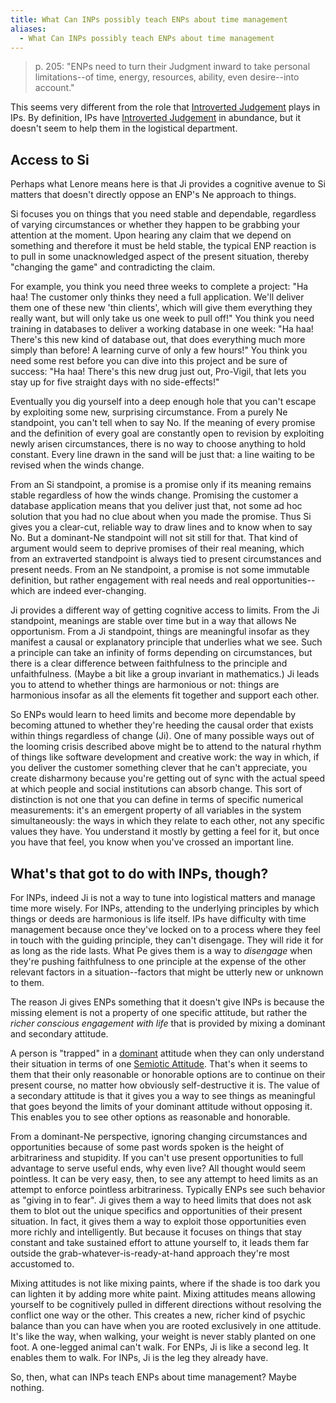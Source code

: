 ```yaml
---
title: What Can INPs possibly teach ENPs about time management
aliases:
  - What Can INPs possibly teach ENPs about time management
---
```

> p. 205: "ENPs need to turn their Judgment inward to take personal limitations--of time, energy, resources, ability, even desire--into account."

This seems very different from the role that [Introverted Judgement](../function-attitude/functions/judgement) plays in IPs. By definition, IPs have [Introverted Judgement](../function-attitude/functions/judgement) in abundance, but it doesn't seem to help them in the logistical department.

## Access to Si

Perhaps what Lenore means here is that Ji provides a cognitive avenue to Si matters that doesn't directly oppose an ENP's Ne approach to things.

Si focuses you on things that you need stable and dependable, regardless of varying circumstances or whether they happen to be grabbing your attention at the moment. Upon hearing any claim that we depend on something and therefore it must be held stable, the typical ENP reaction is to pull in some unacknowledged aspect of the present situation, thereby "changing the game" and contradicting the claim.

For example, you think you need three weeks to complete a project: "Ha haa! The customer only thinks they need a full application. We'll deliver them one of these new 'thin clients', which will give them everything they really want, but will only take us one week to pull off!" You think you need training in databases to deliver a working database in one week: "Ha haa! There's this new kind of database out, that does everything much more simply than before! A learning curve of only a few hours!" You think you need some rest before you can dive into this project and be sure of success: "Ha haa! There's this new drug just out, Pro-Vigil, that lets you stay up for five straight days with no side-effects!"

Eventually you dig yourself into a deep enough hole that you can't escape by exploiting some new, surprising circumstance. From a purely Ne standpoint, you can't tell when to say No. If the meaning of every promise and the definition of every goal are constantly open to revision by exploiting newly arisen circumstances, there is no way to choose anything to hold constant. Every line drawn in the sand will be just that: a line waiting to be revised when the winds change.

From an Si standpoint, a promise is a promise only if its meaning remains stable regardless of how the winds change. Promising the customer a database application means that you deliver just that, not some ad hoc solution that you had no clue about when you made the promise. Thus Si gives you a clear-cut, reliable way to draw lines and to know when to say No. But a dominant-Ne standpoint will not sit still for that. That kind of argument would seem to deprive promises of their real meaning, which from an extraverted standpoint is always tied to present circumstances and present needs. From an Ne standpoint, a promise is not some immutable definition, but rather engagement with real needs and real opportunities--which are indeed ever-changing.

Ji provides a different way of getting cognitive access to limits. From the Ji standpoint, meanings are stable over time but in a way that allows Ne opportunism. From a Ji standpoint, things are meaningful insofar as they manifest a causal or explanatory principle that underlies what we see. Such a principle can take an infinity of forms depending on circumstances, but there is a clear difference between faithfulness to the principle and unfaithfulness. (Maybe a bit like a group invariant in mathematics.) Ji leads you to attend to whether things are harmonious or not: things are harmonious insofar as all the elements fit together and support each other.

So ENPs would learn to heed limits and become more dependable by becoming attuned to whether they're heeding the causal order that exists within things regardless of change (Ji). One of many possible ways out of the looming crisis described above might be to attend to the natural rhythm of things like software development and creative work: the way in which, if you deliver the customer something clever that he can't appreciate, you create disharmony because you're getting out of sync with the actual speed at which people and social institutions can absorb change. This sort of distinction is not one that you can define in terms of specific numerical measurements: it's an emergent property of all variables in the system simultaneously: the ways in which they relate to each other, not any specific values they have. You understand it mostly by getting a feel for it, but once you have that feel, you know when you've crossed an important line.

## What's that got to do with INPs, though?

For INPs, indeed Ji is not a way to tune into logistical matters and manage time more wisely. For INPs, attending to the underlying principles by which things or deeds are harmonious is life itself. IPs have difficulty with time management because once they've locked on to a process where they feel in touch with the guiding principle, they can't disengage. They will ride it for as long as the ride lasts. What Pe gives them is a way to *disengage* when they're pushing faithfulness to one principle at the expense of the other relevant factors in a situation--factors that might be utterly new or unknown to them.

The reason Ji gives ENPs something that it doesn't give INPs is because the missing element is not a property of one specific attitude, but rather the *richer conscious engagement with life* that is provided by mixing a dominant and secondary attitude.

A person is "trapped" in a [dominant](../function-attitude/cognitive-stack/dominant-function) attitude when they can only understand their situation in terms of one [Semiotic Attitude](../sign-interpretation/semiotic-attitude). That's when it seems to them that their only reasonable or honorable options are to continue on their present course, no matter how obviously self-destructive it is. The value of a secondary attitude is that it gives you a way to see things as meaningful that goes beyond the limits of your dominant attitude without opposing it. This enables you to see other options as reasonable and honorable.

From a dominant-Ne perspective, ignoring changing circumstances and opportunities because of some past words spoken is the height of arbitrariness and stupidity. If you can't use present opportunities to full advantage to serve useful ends, why even live? All thought would seem pointless. It can be very easy, then, to see any attempt to heed limits as an attempt to enforce pointless arbitrariness. Typically ENPs see such behavior as "giving in to fear". Ji gives them a way to heed limits that does not ask them to blot out the unique specifics and opportunities of their present situation. In fact, it gives them a way to exploit those opportunities even more richly and intelligently. But because it focuses on things that stay constant and take sustained effort to attune yourself to, it leads them far outside the grab-whatever-is-ready-at-hand approach they're most accustomed to.

Mixing attitudes is not like mixing paints, where if the shade is too dark you can lighten it by adding more white paint. Mixing attitudes means allowing yourself to be cognitively pulled in different directions without resolving the conflict one way or the other. This creates a new, richer kind of psychic balance than you can have when you are rooted exclusively in one attitude. It's like the way, when walking, your weight is never stably planted on one foot. A one-legged animal can't walk. For ENPs, Ji is like a second leg. It enables them to walk. For INPs, Ji is the leg they already have.

So, then, what can INPs teach ENPs about time management? Maybe nothing.

